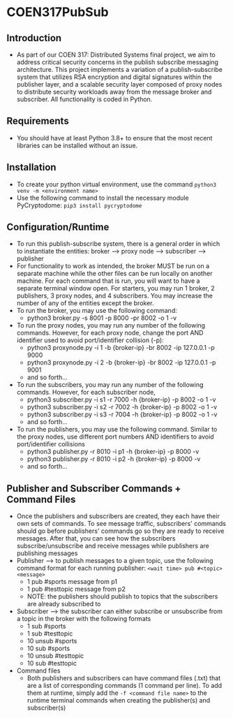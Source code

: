 # COEN317PubSub

## Introduction 
- As part of our COEN 317: Distributed Systems final project, we aim to address critical security concerns in the publish subscribe messaging architecture. This project implements a variation of a publish-subscribe system that utilizes RSA encryption and digital signatures within the publisher layer, and a scalable security layer composed of proxy nodes to distribute security workloads away from the message broker and subscriber. All functionality is coded in Python.

## Requirements 
- You should have at least Python 3.8+ to ensure that the most recent libraries can be installed without an issue. 

## Installation 
- To create your python virtual environment, use the command `python3 venv -m <environment name>`
- Use the following command to install the necessary module PyCryptodome: `pip3 install pycryptodome`

## Configuration/Runtime
- To run this publish-subscribe system, there is a general order in which to instantiate the entities: broker --> proxy node --> subscriber --> publisher 
- For functionality to work as intended, the broker MUST be run on a separate machine while the other files can be run locally on another machine. For each command that is run, you will want to have a separate terminal window open. For starters, you may run 1 broker, 2 publishers, 3 proxy nodes, and 4 subscribers. You may increase the number of any of the entities except the broker.
- To run the broker, you may use the following command:
  - python3 broker.py -s 8001 -p 8000 -pr 8002 -o 1 -v
- To run the proxy nodes, you may run any number of the following commands. However, for each proxy node, change the port AND identifier used to avoid port/identifier collision (-p): 
  - python3 proxynode.py -i 1 -b {broker-ip} -br 8002 -ip 127.0.0.1 -p 9000
  - python3 proxynode.py -i 2 -b {broker-ip} -br 8002 -ip 127.0.0.1 -p 9001
  - and so forth...
- To run the subscribers, you may run any number of the following commands. However, for each subscriber node, 
  - python3 subscriber.py -i s1 -r 7000 -h {broker-ip} -p 8002 -o 1 -v
  - python3 subscriber.py -i s2 -r 7002 -h {broker-ip} -p 8002 -o 1 -v
  - python3 subscriber.py -i s3 -r 7004 -h {broker-ip} -p 8002 -o 1 -v
  - and so forth...
- To run the publishers, you may use the following command. Similar to the proxy nodes, use different port numbers AND identifiers to avoid port/identifier collisions
  - python3 publisher.py -r 8010 -i p1 -h {broker-ip} -p 8000 -v
  - python3 publisher.py -r 8010 -i p2 -h {broker-ip} -p 8000 -v
  - and so forth...

## Publisher and Subscriber Commands + Command Files
- Once the publishers and subscribers are created, they each have their own sets of commands. To see message traffic, subscribers' commands should go before publishers' commands go so they are ready to receive messages. After that, you can see how the subscribers subscribe/unsubscribe and receive messages while publishers are publishing messages
- Publisher --> to publish messages to a given topic, use the following command format for each running publisher: `<wait time> pub #<topic> <message>`
  - 1 pub #sports message from p1
  - 1 pub #testtopic message from p2
  - NOTE: the publishers should publish to topics that the subscribers are already subscribed to
- Subscriber --> the subscriber can either subscribe or unsubscribe from a topic in the broker with the following formats
  - 1 sub #sports
  - 1 sub #testtopic
  - 10 unsub #sports
  - 10 sub #sports
  - 10 unsub #testtopic
  - 10 sub #testtopic
- Command files 
  - Both publishers and subscribers can have command files (.txt) that are a list of corresponding commands (1 command per line). To add them at runtime, simply add the `-f <command file name>` to the runtime terminal commands when creating the publisher(s) and subscriber(s)


